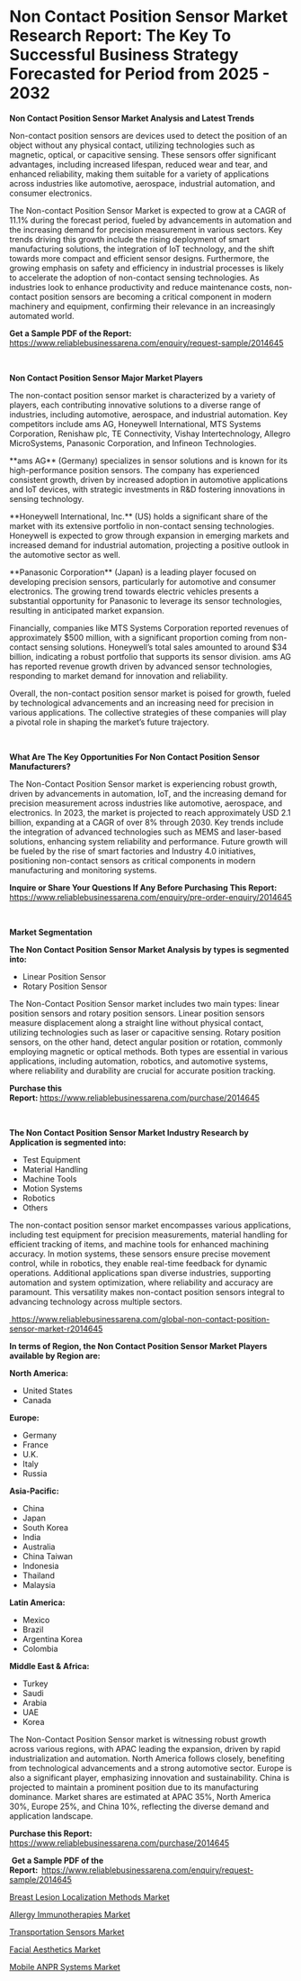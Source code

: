 <p><h1>Non Contact Position Sensor Market Research Report: The Key To Successful Business Strategy Forecasted for Period from 2025 - 2032</h1></p><p><strong>Non Contact Position Sensor Market Analysis and Latest Trends</strong></p>
<p><p>Non-contact position sensors are devices used to detect the position of an object without any physical contact, utilizing technologies such as magnetic, optical, or capacitive sensing. These sensors offer significant advantages, including increased lifespan, reduced wear and tear, and enhanced reliability, making them suitable for a variety of applications across industries like automotive, aerospace, industrial automation, and consumer electronics.</p><p>The Non-contact Position Sensor Market is expected to grow at a CAGR of 11.1% during the forecast period, fueled by advancements in automation and the increasing demand for precision measurement in various sectors. Key trends driving this growth include the rising deployment of smart manufacturing solutions, the integration of IoT technology, and the shift towards more compact and efficient sensor designs. Furthermore, the growing emphasis on safety and efficiency in industrial processes is likely to accelerate the adoption of non-contact sensing technologies. As industries look to enhance productivity and reduce maintenance costs, non-contact position sensors are becoming a critical component in modern machinery and equipment, confirming their relevance in an increasingly automated world.</p></p>
<p><strong>Get a Sample PDF of the Report:&nbsp;</strong> <a href="https://www.reliablebusinessarena.com/enquiry/request-sample/2014645?utm_campaign=2563&utm_medium=2&utm_source=Github&utm_content=ia&utm_term=06042025&utm_id=non-contact-position-sensor">https://www.reliablebusinessarena.com/enquiry/request-sample/2014645</a></p>
<p>&nbsp;</p>
<p><strong>Non Contact Position Sensor Major Market Players</strong></p>
<p><p>The non-contact position sensor market is characterized by a variety of players, each contributing innovative solutions to a diverse range of industries, including automotive, aerospace, and industrial automation. Key competitors include ams AG, Honeywell International, MTS Systems Corporation, Renishaw plc, TE Connectivity, Vishay Intertechnology, Allegro MicroSystems, Panasonic Corporation, and Infineon Technologies.</p><p>**ams AG** (Germany) specializes in sensor solutions and is known for its high-performance position sensors. The company has experienced consistent growth, driven by increased adoption in automotive applications and IoT devices, with strategic investments in R&D fostering innovations in sensing technology.</p><p>**Honeywell International, Inc.** (US) holds a significant share of the market with its extensive portfolio in non-contact sensing technologies. Honeywell is expected to grow through expansion in emerging markets and increased demand for industrial automation, projecting a positive outlook in the automotive sector as well.</p><p>**Panasonic Corporation** (Japan) is a leading player focused on developing precision sensors, particularly for automotive and consumer electronics. The growing trend towards electric vehicles presents a substantial opportunity for Panasonic to leverage its sensor technologies, resulting in anticipated market expansion.</p><p>Financially, companies like MTS Systems Corporation reported revenues of approximately $500 million, with a significant proportion coming from non-contact sensing solutions. Honeywell’s total sales amounted to around $34 billion, indicating a robust portfolio that supports its sensor division. ams AG has reported revenue growth driven by advanced sensor technologies, responding to market demand for innovation and reliability.</p><p>Overall, the non-contact position sensor market is poised for growth, fueled by technological advancements and an increasing need for precision in various applications. The collective strategies of these companies will play a pivotal role in shaping the market’s future trajectory.</p></p>
<p>&nbsp;</p>
<p><strong>What Are The Key Opportunities For Non Contact Position Sensor Manufacturers?</strong></p>
<p><p>The Non-Contact Position Sensor market is experiencing robust growth, driven by advancements in automation, IoT, and the increasing demand for precision measurement across industries like automotive, aerospace, and electronics. In 2023, the market is projected to reach approximately USD 2.1 billion, expanding at a CAGR of over 8% through 2030. Key trends include the integration of advanced technologies such as MEMS and laser-based solutions, enhancing system reliability and performance. Future growth will be fueled by the rise of smart factories and Industry 4.0 initiatives, positioning non-contact sensors as critical components in modern manufacturing and monitoring systems.</p></p>
<p><strong>Inquire or Share Your Questions If Any Before Purchasing This Report:</strong> <a href="https://www.reliablebusinessarena.com/enquiry/pre-order-enquiry/2014645?utm_campaign=2563&utm_medium=2&utm_source=Github&utm_content=ia&utm_term=06042025&utm_id=non-contact-position-sensor">https://www.reliablebusinessarena.com/enquiry/pre-order-enquiry/2014645</a></p>
<p>&nbsp;</p>
<p><strong>Market Segmentation</strong></p>
<p><strong>The Non Contact Position Sensor Market Analysis by types is segmented into:</strong></p>
<p><ul><li>Linear Position Sensor</li><li>Rotary Position Sensor</li></ul></p>
<p><p>The Non-Contact Position Sensor market includes two main types: linear position sensors and rotary position sensors. Linear position sensors measure displacement along a straight line without physical contact, utilizing technologies such as laser or capacitive sensing. Rotary position sensors, on the other hand, detect angular position or rotation, commonly employing magnetic or optical methods. Both types are essential in various applications, including automation, robotics, and automotive systems, where reliability and durability are crucial for accurate position tracking.</p></p>
<p><strong>Purchase this Report:&nbsp;</strong><a href="https://www.reliablebusinessarena.com/purchase/2014645?utm_campaign=2563&utm_medium=2&utm_source=Github&utm_content=ia&utm_term=06042025&utm_id=non-contact-position-sensor">https://www.reliablebusinessarena.com/purchase/2014645</a></p>
<p>&nbsp;</p>
<p><strong>The Non Contact Position Sensor Market Industry Research by Application is segmented into:</strong></p>
<p><ul><li>Test Equipment</li><li>Material Handling</li><li>Machine Tools</li><li>Motion Systems</li><li>Robotics</li><li>Others</li></ul></p>
<p><p>The non-contact position sensor market encompasses various applications, including test equipment for precision measurements, material handling for efficient tracking of items, and machine tools for enhanced machining accuracy. In motion systems, these sensors ensure precise movement control, while in robotics, they enable real-time feedback for dynamic operations. Additional applications span diverse industries, supporting automation and system optimization, where reliability and accuracy are paramount. This versatility makes non-contact position sensors integral to advancing technology across multiple sectors.</p></p>
<p><a href="https://www.reliablebusinessarena.com/global-non-contact-position-sensor-market-r2014645?utm_campaign=2563&utm_medium=2&utm_source=Github&utm_content=ia&utm_term=06042025&utm_id=non-contact-position-sensor">&nbsp;https://www.reliablebusinessarena.com/global-non-contact-position-sensor-market-r2014645</a></p>
<p><strong>In terms of Region, the Non Contact Position Sensor Market Players available by Region are:</strong></p>
<p>
    <p> <strong> North America: </strong>
        <ul>
            <li>United States</li>
            <li>Canada</li>
        </ul>
        </p> 
    <p> <strong> Europe: </strong>
        <ul>
            <li>Germany</li>
            <li>France</li>
            <li>U.K.</li>
            <li>Italy</li>
            <li>Russia</li>
        </ul>
        </p> 
    <p> <strong> Asia-Pacific: </strong>
        <ul>
            <li>China</li>
            <li>Japan</li>
            <li>South Korea</li>
            <li>India</li>
            <li>Australia</li>
            <li>China Taiwan</li>
            <li>Indonesia</li>
            <li>Thailand</li>
            <li>Malaysia</li>
        </ul>
        </p> 
    <p> <strong> Latin America: </strong>
        <ul>
            <li>Mexico</li>
            <li>Brazil</li>
            <li>Argentina Korea</li>
            <li>Colombia</li>
        </ul>
        </p> 
    <p> <strong> Middle East & Africa: </strong>
        <ul>
            <li>Turkey</li>
            <li>Saudi</li>
            <li>Arabia</li>
            <li>UAE</li>
            <li>Korea</li>
        </ul>
    </p>
    </p>
<p><p>The Non-Contact Position Sensor market is witnessing robust growth across various regions, with APAC leading the expansion, driven by rapid industrialization and automation. North America follows closely, benefiting from technological advancements and a strong automotive sector. Europe is also a significant player, emphasizing innovation and sustainability. China is projected to maintain a prominent position due to its manufacturing dominance. Market shares are estimated at APAC 35%, North America 30%, Europe 25%, and China 10%, reflecting the diverse demand and application landscape.</p></p>
<p><strong>Purchase this Report: </strong><a href="https://www.reliablebusinessarena.com/purchase/2014645?utm_campaign=2563&utm_medium=2&utm_source=Github&utm_content=ia&utm_term=06042025&utm_id=non-contact-position-sensor">https://www.reliablebusinessarena.com/purchase/2014645</a></p>
<p>&nbsp;<strong>Get a Sample PDF of the Report:&nbsp;&nbsp;</strong><a href="https://www.reliablebusinessarena.com/enquiry/request-sample/2014645?utm_campaign=2563&utm_medium=2&utm_source=Github&utm_content=ia&utm_term=06042025&utm_id=non-contact-position-sensor">https://www.reliablebusinessarena.com/enquiry/request-sample/2014645</a></p>
<p><strong></strong></p>
<p><p><a href="https://www.linkedin.com/pulse/breast-lesion-localization-methods-market-study-forecasted-cet0f?utm_campaign=2563&utm_medium=2&utm_source=Github&utm_content=ia&utm_term=06042025&utm_id=non-contact-position-sensor">Breast Lesion Localization Methods Market</a></p><p><a href="https://www.linkedin.com/pulse/in-depth-evaluation-allergy-immunotherapies-market-amacro-overview-wvn0f?utm_campaign=2563&utm_medium=2&utm_source=Github&utm_content=ia&utm_term=06042025&utm_id=non-contact-position-sensor">Allergy Immunotherapies Market</a></p><p><a href="https://github.com/edacruz6/Market-Research-Report-List-1/blob/main/transportation-sensors-market.md?utm_campaign=2563&utm_medium=2&utm_source=Github&utm_content=ia&utm_term=06042025&utm_id=non-contact-position-sensor">Transportation Sensors Market</a></p><p><a href="https://www.linkedin.com/pulse/astudy-onthe-global-facial-aesthetics-market-includinginformation-hdnnf?utm_campaign=2563&utm_medium=2&utm_source=Github&utm_content=ia&utm_term=06042025&utm_id=non-contact-position-sensor">Facial Aesthetics Market</a></p><p><a href="https://github.com/GenaGaines34/Market-Research-Report-List-2/blob/main/mobile-anpr-systems-market.md?utm_campaign=2563&utm_medium=2&utm_source=Github&utm_content=ia&utm_term=06042025&utm_id=non-contact-position-sensor">Mobile ANPR Systems Market</a></p></p>